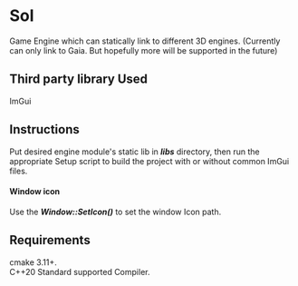# Sol
Game Engine which can statically link to different 3D engines. (Currently can only link to Gaia. But hopefully more will be supported in the future)

## Third party library Used
ImGui

## Instructions
Put desired engine module's static lib in ***libs*** directory, then run the appropriate Setup script to build the project with or without common ImGui files.

#### Window icon
Use the ***Window::SetIcon()*** to set the window Icon path.

## Requirements
cmake 3.11+.\
C++20 Standard supported Compiler.
